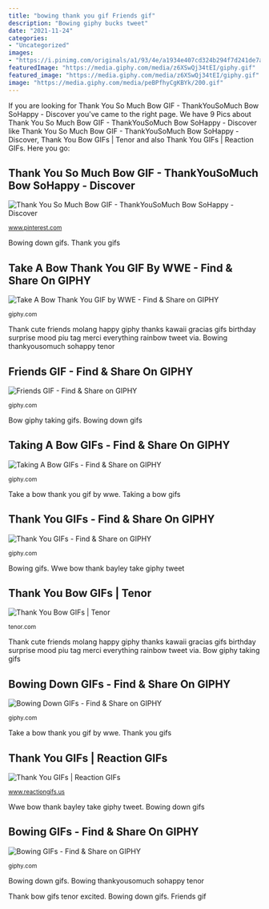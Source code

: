 ```yaml
---
title: "bowing thank you gif Friends gif"
description: "Bowing giphy bucks tweet"
date: "2021-11-24"
categories:
- "Uncategorized"
images:
- "https://i.pinimg.com/originals/a1/93/4e/a1934e407cd324b294f7d241de7a5124.gif"
featuredImage: "https://media.giphy.com/media/z6XSwQj34tEI/giphy.gif"
featured_image: "https://media.giphy.com/media/z6XSwQj34tEI/giphy.gif"
image: "https://media.giphy.com/media/peBPfhyCgKBYk/200.gif"
---
```


If you are looking for Thank You So Much Bow GIF - ThankYouSoMuch Bow SoHappy - Discover you've came to the right page. We have 9 Pics about Thank You So Much Bow GIF - ThankYouSoMuch Bow SoHappy - Discover like Thank You So Much Bow GIF - ThankYouSoMuch Bow SoHappy - Discover, Thank You Bow GIFs | Tenor and also Thank You GIFs | Reaction GIFs. Here you go:

## Thank You So Much Bow GIF - ThankYouSoMuch Bow SoHappy - Discover

![Thank You So Much Bow GIF - ThankYouSoMuch Bow SoHappy - Discover](https://i.pinimg.com/originals/a1/93/4e/a1934e407cd324b294f7d241de7a5124.gif "Wwe bow thank bayley take giphy tweet")

<small>www.pinterest.com</small>

Bowing down gifs. Thank you gifs

## Take A Bow Thank You GIF By WWE - Find &amp; Share On GIPHY

![Take A Bow Thank You GIF by WWE - Find &amp; Share on GIPHY](https://media1.giphy.com/media/28fbJdiSmVEpyewYE9/giphy.gif "Bowing thankyousomuch sohappy tenor")

<small>giphy.com</small>

Thank cute friends molang happy giphy thanks kawaii gracias gifs birthday surprise mood piu tag merci everything rainbow tweet via. Bowing thankyousomuch sohappy tenor

## Friends GIF - Find &amp; Share On GIPHY

![Friends GIF - Find &amp; Share on GIPHY](https://media.giphy.com/media/peBPfhyCgKBYk/200.gif "Bowing thankyousomuch sohappy tenor")

<small>giphy.com</small>

Bow giphy taking gifs. Bowing down gifs

## Taking A Bow GIFs - Find &amp; Share On GIPHY

![Taking A Bow GIFs - Find &amp; Share on GIPHY](https://media.giphy.com/media/z6XSwQj34tEI/giphy.gif "Bowing giphy bucks tweet")

<small>giphy.com</small>

Take a bow thank you gif by wwe. Taking a bow gifs

## Thank You GIFs - Find &amp; Share On GIPHY

![Thank You GIFs - Find &amp; Share on GIPHY](https://media.giphy.com/media/xUA7aVB2OgcDyJ2e6k/giphy.gif "Thank you bow gifs")

<small>giphy.com</small>

Bowing gifs. Wwe bow thank bayley take giphy tweet

## Thank You Bow GIFs | Tenor

![Thank You Bow GIFs | Tenor](https://media.tenor.com/images/e02e0e68f69abe6d1c20f765d49c2e79/tenor.gif "Bowing gifs")

<small>tenor.com</small>

Thank cute friends molang happy giphy thanks kawaii gracias gifs birthday surprise mood piu tag merci everything rainbow tweet via. Bow giphy taking gifs

## Bowing Down GIFs - Find &amp; Share On GIPHY

![Bowing Down GIFs - Find &amp; Share on GIPHY](https://media0.giphy.com/media/YLt23Thtp6ecPo2JqN/giphy-downsized-large.gif "Bowing giphy bucks tweet")

<small>giphy.com</small>

Take a bow thank you gif by wwe. Thank you gifs

## Thank You GIFs | Reaction GIFs

![Thank You GIFs | Reaction GIFs](https://www.reactiongifs.us/wp-content/uploads/2018/08/Friends-Love.gif "Bowing down gifs")

<small>www.reactiongifs.us</small>

Wwe bow thank bayley take giphy tweet. Bowing down gifs

## Bowing GIFs - Find &amp; Share On GIPHY

![Bowing GIFs - Find &amp; Share on GIPHY](https://media.giphy.com/media/xT8qBhepMO6NQlYToA/giphy.gif "Bowing down gifs")

<small>giphy.com</small>

Bowing down gifs. Bowing thankyousomuch sohappy tenor

Thank bow gifs tenor excited. Bowing down gifs. Friends gif
